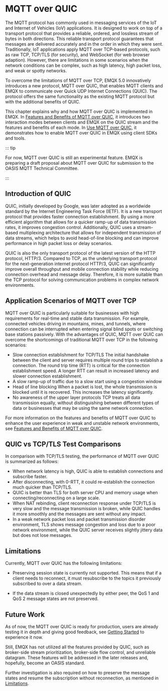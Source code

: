 # MQTT over QUIC

The MQTT protocol has commonly used in messaging services of the IoT and Internet of Vehicles (IoV) applications. It is designed to work on top of a transport protocol that provides a reliable, ordered, and lossless stream of bytes in both directions. This reliable transport protocol guarantees that messages are delivered accurately and in the order in which they were sent. Traditionally, IoT applications apply MQTT over TCP-based protocols, such as raw TCP, TCP/TLS (for security), and WebSocket (for web browser adaption). However, there are limitations in some scenarios when the network conditions can be complex, such as high latency, high packet loss, and weak or spotty networks.

To overcome the limitations of MQTT over TCP, EMQX 5.0 innovatively introduces a new protocol, MQTT over QUIC, that enables MQTT clients and EMQX to communicate over Quick UDP Internet Connections (QUIC). The protocol offers the same functionality as the existing MQTT protocol but with the additional benefits of QUIC. 

This chapter explains why and how MQTT over QUIC is implemented in EMQX. In [Features and Benefits of MQTT over QUIC](./features-mqtt-over-quic.md), it introduces two interaction modes between clients and EMQX on the QUIC stream and the features and benefits of each mode. In [Use MQTT over QUIC](./getting-started.md), it demonstrates how to enable MQTT over QUIC in EMQX using client SDKs and tools.

::: tip

For now, MQTT over QUIC is still an experimental feature. EMQX is preparing a draft proposal about MQTT over QUIC for submission to the OASIS MQTT Technical Committee. 

:::

## Introduction of QUIC

QUIC, initially developed by Google, was later adopted as a worldwide standard by the Internet Engineering Task Force (IETF). It is a new transport protocol that provides faster connection establishment.  By using a more efficient algorithm that allows for a quicker ramp-up of data transmission rates, it improves congestion control. Additionally, QUIC uses a stream-based multiplexing architecture that allows for independent transmission of data streams, which helps to avoid head-of-line blocking and can improve performance in high packet loss or delay scenarios.

QUIC is also the only transport protocol of the latest version of the HTTP protocol, HTTP/3. Compared to TCP, as the underlying transport protocol for the next-generation internet protocol HTTP/3, QUIC can significantly improve overall throughput and mobile connection stability while reducing connection overhead and message delay. Therefore, it is more suitable than the TCP protocol for solving communication problems in complex network environments.

## Application Scenarios of MQTT over TCP

MQTT over QUIC is particularly suitable for businesses with high requirements for real-time and stable data transmission. For example, connected vehicles driving in mountains, mines, and tunnels, where connection can be interrupted when entering signal blind spots or switching base stations passively. With the advantages of QUIC, MQTT over QUIC can overcome the shortcomings of traditional MQTT over TCP in the following scenarios: 

- Slow connection establishment for TCP/TLS
  The initial handshake between the client and server requires multiple round trips to establish a connection. The round trip time (RTT)  is critical for the connection establishment speed. A longer RTT can result in increased latency and slower connection establishment.
- A slow ramp-up of traffic due to a slow start using a congestion window 
- Head of line blocking
  When a packet is lost, the whole transmission is blocked until it is recovered. This increases the latency significantly.
- No awareness of the upper layer protocols
  TCP treats all data transmission equally, without distinguishing between different types of data or businesses that may be using the same network connection.

For more information on the features and benefits of MQTT over QUIC to enhance the user experience in weak and unstable network environments, see [Features and Benefits of MQTT over QUIC](./features-mqtt-over-quic.md).

## QUIC vs TCP/TLS Test Comparisons

In comparison with TCP/TLS testing, the performance of MQTT over QUIC is summarized as follows:

- When network latency is high, QUIC is able to establish connections and subscribe faster.
- After disconnecting, with 0-RTT, it could re-establish the connection much quicker than TCP/TLS.
- QUIC is better than TLS for both server CPU and memory usage when connecting/reconnecting on a large scale.
- When NAT rebinding, client reconnection response under TCP/TLS is very slow and the message transmission is broken, while QUIC handles it more smoothly and the messages are sent without any impact.
- In a weak network packet loss and packet transmission disorder environment, TLS shows message congestion and loss due to a poor network environment, while the QUIC server receives slightly jittery data but does not lose messages.

## Limitations

Currently, MQTT over QUIC has the following limitations:

  - Preserving session state is currently not supported. This means that if a client needs to reconnect, it must resubscribe to the topics it previously subscribed to over a data stream.


- If the data stream is closed unexpectedly by either peer, the QoS 1 and QoS 2 message states are not preserved. 

## Future Work

As of now, the MQTT over QUIC is ready for production, users are already testing it in depth and giving good feedback, see [Getting Started](./getting-started.md) to experience it now.

Still, EMQX has not utilized all the features provided by QUIC, such as broker-side stream prioritization, broker-side flow control, and unreliable datagram. These features will be addressed in the later releases and, hopefully, become an OASIS standard.

Further investigation is also required on how to preserve the message states and resume the subscription without reconnection, as mentioned in [Limitations](#limitations). 
